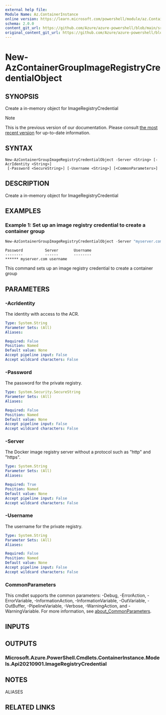 ```yaml
---
external help file:
Module Name: Az.ContainerInstance
online version: https://learn.microsoft.com/powershell/module/az.ContainerInstance/new-AzContainerGroupImageRegistryCredentialObject
schema: 2.0.0
content_git_url: https://github.com/Azure/azure-powershell/blob/main/src/ContainerInstance/help/New-AzContainerGroupImageRegistryCredentialObject.md
original_content_git_url: https://github.com/Azure/azure-powershell/blob/main/src/ContainerInstance/help/New-AzContainerGroupImageRegistryCredentialObject.md
---
```


# New-AzContainerGroupImageRegistryCredentialObject

## SYNOPSIS
Create a in-memory object for ImageRegistryCredential

> [!NOTE]
>This is the previous version of our documentation. Please consult [the most recent version](/powershell/module/az.containerinstance/new-azcontainergroupimageregistrycredentialobject) for up-to-date information.

## SYNTAX

```
New-AzContainerGroupImageRegistryCredentialObject -Server <String> [-AcrIdentity <String>]
 [-Password <SecureString>] [-Username <String>] [<CommonParameters>]
```

## DESCRIPTION
Create a in-memory object for ImageRegistryCredential

## EXAMPLES

### Example 1: Set up an image registry credential to create a container group
```powershell
New-AzContainerGroupImageRegistryCredentialObject -Server "myserver.com" -Username "username" -Password (ConvertTo-SecureString "******" -AsPlainText -Force)
```

```output
Password          Server       Username
--------          ------       --------
****** myserver.com username
```

This command sets up an image registry credential to create a container group

## PARAMETERS

### -AcrIdentity
The identity with access to the ACR.

```yaml
Type: System.String
Parameter Sets: (All)
Aliases:

Required: False
Position: Named
Default value: None
Accept pipeline input: False
Accept wildcard characters: False
```

### -Password
The password for the private registry.

```yaml
Type: System.Security.SecureString
Parameter Sets: (All)
Aliases:

Required: False
Position: Named
Default value: None
Accept pipeline input: False
Accept wildcard characters: False
```

### -Server
The Docker image registry server without a protocol such as "http" and "https".

```yaml
Type: System.String
Parameter Sets: (All)
Aliases:

Required: True
Position: Named
Default value: None
Accept pipeline input: False
Accept wildcard characters: False
```

### -Username
The username for the private registry.

```yaml
Type: System.String
Parameter Sets: (All)
Aliases:

Required: False
Position: Named
Default value: None
Accept pipeline input: False
Accept wildcard characters: False
```

### CommonParameters
This cmdlet supports the common parameters: -Debug, -ErrorAction, -ErrorVariable, -InformationAction, -InformationVariable, -OutVariable, -OutBuffer, -PipelineVariable, -Verbose, -WarningAction, and -WarningVariable. For more information, see [about_CommonParameters](http://go.microsoft.com/fwlink/?LinkID=113216).

## INPUTS

## OUTPUTS

### Microsoft.Azure.PowerShell.Cmdlets.ContainerInstance.Models.Api20210901.ImageRegistryCredential

## NOTES

ALIASES

## RELATED LINKS

